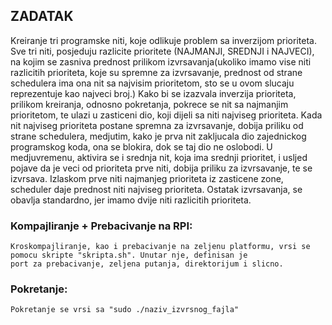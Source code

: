 ## ZADATAK
Kreiranje tri programske niti, koje odlikuje problem sa inverzijom prioriteta. Sve tri niti, posjeduju razlicite prioritete
(NAJMANJI, SREDNJI i NAJVECI), na kojim se zasniva prednost prilikom izvrsavanja(ukoliko imamo vise niti razlicitih prioriteta,
 koje su spremne za izvrsavanje, prednost od strane schedulera ima ona nit sa najvisim prioritetom, sto se u ovom slucaju
 reprezentuje kao najveci broj.) Kako bi se izazvala inverzija prioriteta, prilikom kreiranja, odnosno pokretanja, pokrece se
 nit sa najmanjim prioritetom, te ulazi u zasticeni dio, koji dijeli sa niti najviseg prioriteta. Kada nit najviseg prioriteta
 postane spremna za izvrsavanje, dobija priliku od strane schedulera, medjutim, kako je prva nit zakljucala dio zajednickog
 programskog koda, ona se blokira, dok se taj dio ne oslobodi. U medjuvremenu, aktivira se i srednja nit, koja ima srednji
 prioritet, i usljed pojave da je veci od prioriteta prve niti, dobija priliku za izvrsavanje, te se izvrsava. 
 Izlaskom prve niti najmanjeg prioriteta iz zasticene zone, scheduler daje prednost niti najviseg prioriteta. 
 Ostatak izvrsavanja, se obavlja standardno, jer imamo dvije niti razlicitih prioriteta.

### Kompajliranje + Prebacivanje na RPI:
	Kroskompajliranje, kao i prebacivanje na zeljenu platformu, vrsi se pomocu skripte "skripta.sh". Unutar nje, definisan je
	port za prebacivanje, zeljena putanja, direktorijum i slicno.

### Pokretanje:
	Pokretanje se vrsi sa "sudo ./naziv_izvrsnog_fajla"
